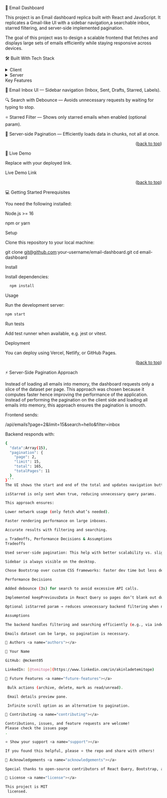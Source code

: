 📖 Email Dashboard <a name="about-project"></a>

This project is an Email dashboard replica built with React and JavaScript. It replicates a Gmail-like UI with a sidebar navigation,a searchable inbox, starred filtering, and server-side implemented pagination.

The goal of this project was to design a scalable frontend that fetches and displays large sets of emails efficiently while staying responsive across devices.

🛠 Built With <a name="built-with"></a>
Tech Stack <a name="tech-stack"></a>
<details> <summary>Client</summary> <ul> <li><a href="https://react.dev/">React.js</a></li> <li><a href="https://getbootstrap.com/">Bootstrap 5</a></li> <li><a href="https://tanstack.com/query/latest">TanStack React Query</a></li> <li><a href="https://redux.js.org/">Redux</a></li> </ul> </details> <details> <summary>Server</summary> <ul> <li>Generic REST API (assumed Express/Node backend)</li> </ul> </details>
Key Features <a name="key-features"></a>

📩 Email Inbox UI — Sidebar navigation (Inbox, Sent, Drafts, Starred, Labels).

🔍 Search with Debounce — Avoids unnecessary requests by waiting for typing to stop.

⭐ Starred Filter — Shows only starred emails when enabled (optional param).

📑 Server-side Pagination — Efficiently loads data in chunks, not all at once.

<p align="right">(<a href="#readme-top">back to top</a>)</p>
🚀 Live Demo <a name="live-demo"></a>

Replace with your deployed link.

Live Demo Link

<p align="right">(<a href="#readme-top">back to top</a>)</p>
💻 Getting Started <a name="getting-started"></a>
Prerequisites

You need the following installed:

Node.js >= 16

npm or yarn

Setup

Clone this repository to your local machine:

  git clone git@github.com:your-username/email-dashboard.git
  cd email-dashboard

Install

Install dependencies:

  ```sh
    npm install
  ```
Usage

Run the development server:

  ```sh
  npm start
  ```
Run tests

Add test runner when available, e.g. jest or vitest.

Deployment

You can deploy using Vercel, Netlify, or GitHub Pages.

<p align="right">(<a href="#readme-top">back to top</a>)</p>
⚡ Server-Side Pagination Approach

Instead of loading all emails into memory, the dashboard requests only a slice of the dataset per page.
This approach was chosen because it computes faster hence improving the performance of the application. Instead 
of performing the pagination on the client side and loading all emails into memory, this approach ensures the pagination is smooth.

Frontend sends:

/api/emails?page=2&limit=15&search=hello&filter=inbox

Backend responds with:
```sh
{
  "data":Array(15),
  "pagination": {
    "page": 2,
    "limit": 15,
    "total": 165,
    "totalPages": 11
  }
}```
The UI shows the start and end of the total and updates navigation buttons accordingly.

isStarred is only sent when true, reducing unnecessary query params.

This approach ensures:

Lower network usage (only fetch what’s needed).

Faster rendering performance on large inboxes.

Accurate results with filtering and searching.

⚖️ Tradeoffs, Performance Decisions & Assumptions
Tradeoffs

Used server-side pagination: This help with better scalability vs. slightly higher API complexity.

Sidebar is always visible on the desktop.

Chose Bootstrap over custom CSS frameworks: faster dev time but less design flexibility.

Performance Decisions

Added debounce (3s) for search to avoid excessive API calls. 

Implemented keepPreviousData in React Query so pages don’t blank out during transitions.

Optional isStarred param → reduces unnecessary backend filtering when not needed.

Assumptions

The backend handles filtering and searching efficiently (e.g., via indexed database queries).

Emails dataset can be large, so pagination is necessary.

👥 Authors <a name="authors"></a>

👤 Your Name

GitHub: @mckent05

LinkedIn: [@temitope](https://www.linkedin.com/in/akinladetemitope)

🔭 Future Features <a name="future-features"></a>

 Bulk actions (archive, delete, mark as read/unread).

 Email details preview pane.

 Infinite scroll option as an alternative to pagination.

🤝 Contributing <a name="contributing"></a>

Contributions, issues, and feature requests are welcome!
Please check the issues page
.

⭐️ Show your support <a name="support"></a>

If you found this helpful, please ⭐ the repo and share with others!

🙏 Acknowledgements <a name="acknowledgements"></a>

Special thanks to open-source contributors of React Query, Bootstrap, and React for making development easier.

📝 License <a name="license"></a>

This project is MIT
 licensed.
